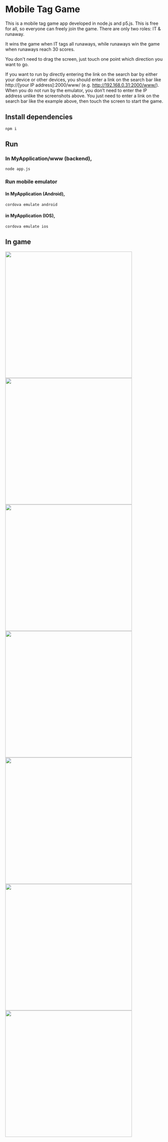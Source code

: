 # Mobile Tag Game

This is a mobile tag game app developed in node.js and p5.js. This is free for all, so everyone can freely join the game. There are only two roles: IT & runaway.

It wins the game when IT tags all runaways, while runaways win the game when runaways reach 30 scores.

You don't need to drag the screen, just touch one point which direction you want to go.

If you want to run by directly entering the link on the search bar by either your device or other devices, you should enter a link on the search bar like http://[your IP address]:2000/www/ (e.g. http://192.168.0.31:2000/www/). When you do not run by the emulator, you don’t need to enter the IP address unlike the screenshots above. You just need to enter a link on the search bar like the example above, then touch the screen to start the game.

## Install dependencies

    npm i

## Run

### In MyApplication/www (backend),

    node app.js

### Run mobile emulator

#### In MyApplication (Android),

    cordova emulate android

#### in MyApplication (IOS),

    cordova emulate ios

## In game

<img src = "https://user-images.githubusercontent.com/79579314/131298124-df8df2c4-fa06-4a12-853c-7e5167c8d655.png" width="400px">

<img src = "https://user-images.githubusercontent.com/79579314/131298132-f1bc9adb-ccdf-4a74-bbc3-846d9e0a5a0a.png" width="400px">

<img src = "https://user-images.githubusercontent.com/79579314/131298139-7425e599-e787-4ee1-91bc-262ba0d0bc09.png" width="400px">

<img src = "https://user-images.githubusercontent.com/79579314/131298142-eec5b85d-36db-44ab-867a-07439d661372.png" width="400px">

<img src = "https://user-images.githubusercontent.com/79579314/131298142-eec5b85d-36db-44ab-867a-07439d661372.png" width="400px">

<img src = "https://user-images.githubusercontent.com/79579314/131298144-c6d2574e-5458-4912-b4ee-bbe99d382859.png" width="400px">

<img src = "https://user-images.githubusercontent.com/79579314/131298148-27d9db9c-68f7-442a-81a3-f721ecc2c9cf.png" width="400px">
